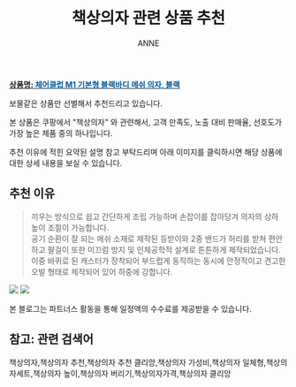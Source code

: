 ﻿---
layout: post
title:  "책상의자 관련 상품 추천"
author: ANNE
categories: [ 가구/인테리어 ]
tags: [책상의자,책상의자 추천,책상의자 추천 클리앙,책상의자 가성비,책상의자 일체형,책상의자세트,책상의자 높이,책상의자 버리기,책상의자가격,책상의자 클리앙]
image: https://static.coupangcdn.com/image/product/image/vendoritem/2018/10/16/3016767184/c5e1b10a-bfc9-4777-95ae-311058284c0b.jpg 
description: "쿠팡에서 책상의자 관련 상품으로 가장 고객 선호도가 높은 제품 중 하나입니다."
---

<a href="https://link.coupang.com/re/AFFSDP?lptag=AF5184500&pageKey=2420327&itemId=11141266&vendorItemId=3016767184&traceid=V0-153-0d34313df4db0c54"><b>상품명: <font color='#01579B'>체어클럽 M1 기본형 블랙바디 메쉬 의자, 블랙</font></b></a>

보물같은 상품만 선별해서 추천드리고 있습니다.

본 상품은 쿠팡에서 "책상의자" 와 관련해서, 고객 만족도, 노출 대비 판매율, 선호도가 가장 높은 제품 중의 하나입니다.

추천 이유에 적힌 요약된 설명 참고 부탁드리며 아래 이미지를 클릭하시면 해당 상품에 대한 상세 내용을 보실 수 있습니다.

## 추천 이유 

> 끼우는 방식으로 쉽고 간단하게 조립 가능하며 손잡이를 잡아당겨 의자의 상하 높이 조절이 가능합니다.   
> 공기 순환이 잘 되는 메쉬 소재로 제작된 등받이와 2중 밴드가 허리를 받쳐 편안하고 팔걸이 또한 미끄럼 방지 및 인체공학적 설계로 튼튼하게 제작되었습니다.    
> 이중 바퀴로 된 캐스터가 장착되어 부드럽게 동작하는 동시에 안정적이고 견고한 오발 형태로 제작되어 있어 하중에 강합니다.  

<a href="https://link.coupang.com/re/AFFSDP?lptag=AF5184500&pageKey=2420327&itemId=11141266&vendorItemId=3016767184&traceid=V0-153-0d34313df4db0c54"><img src="https://thumbnail8.coupangcdn.com/thumbnails/remote/q89/image/product/content/vendorItem/2018/10/22/11141266/9765e641-f1d2-440b-8cc8-40d57d103659.jpg"></a> 
<a href="https://link.coupang.com/re/AFFSDP?lptag=AF5184500&pageKey=2420327&itemId=11141266&vendorItemId=3016767184&traceid=V0-153-0d34313df4db0c54"><img src="https://thumbnail6.coupangcdn.com/thumbnails/remote/q89/image/product/content/vendorItem/2017/02/06/11141266/ffc8b39b-9ac6-4deb-8cee-17df3ef91f8d.jpg"></a> 

본 블로그는 파트너스 활동을 통해 일정액의 수수료를 제공받을 수 있습니다.

## 참고: 관련 검색어    
책상의자,책상의자 추천,책상의자 추천 클리앙,책상의자 가성비,책상의자 일체형,책상의자세트,책상의자 높이,책상의자 버리기,책상의자가격,책상의자 클리앙